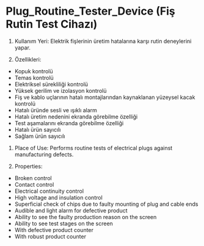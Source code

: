 # Plug_Routine_Tester_Device (Fiş Rutin Test Cihazı)

1) Kullanım Yeri: Elektrik fişlerinin üretim hatalarına karşı rutin deneylerini yapar.

2) Özellikleri:

- Kopuk kontrolü
- Temas kontrolü
- Elektriksel sürekliliği kontrolü
- Yüksek gerilim ve izolasyon kontrolü
- Fiş ve kablo uçlarının hatalı montajlarından kaynaklanan yüzeysel kacak kontrolü
- Hatalı üründe sesli ve ışıklı alarm
- Hatalı üretim nedenini ekranda görebilme özelliği
- Test aşamalarını ekranda görebilme özelliği
- Hatalı ürün sayıcılı
- Sağlam ürün sayıcılı

1) Place of Use: Performs routine tests of electrical plugs against manufacturing defects.

2) Properties:

- Broken control
- Contact control
- Electrical continuity control
- High voltage and insulation control
- Superficial check of chips due to faulty mounting of plug and cable ends
- Audible and light alarm for defective product
- Ability to see the faulty production reason on the screen
- Ability to see test stages on the screen
- With defective product counter
- With robust product counter
